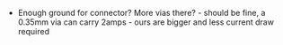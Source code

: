 

* Enough ground for connector? More vias there? - should be fine, a 0.35mm via can carry 2amps - ours are bigger and less current draw required
